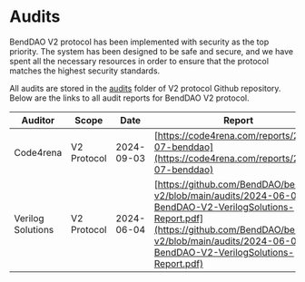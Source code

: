 # Audits

BendDAO V2 protocol has been implemented with security as the top priority. The system has been designed to be safe and secure, and we have spent all the necessary resources in order to ensure that the protocol matches the highest security standards.

All audits are stored in the [audits](https://github.com/BendDAO/bend-v2/blob/main/audits) folder of V2 protocol Github repository. Below are the links to all audit reports for BendDAO V2 protocol.

| Auditor           | Scope       | Date       | Report                                                                                                                                                                                                         |
| ----------------- | ----------- | ---------- | -------------------------------------------------------------------------------------------------------------------------------------------------------------------------------------------------------------- |
| Code4rena         | V2 Protocol | 2024-09-03 | [https://code4rena.com/reports/2024-07-benddao](https://code4rena.com/reports/2024-07-benddao)                                                                                                                 |
| Verilog Solutions | V2 Protocol | 2024-06-04 | [https://github.com/BendDAO/bend-v2/blob/main/audits/2024-06-04-BendDAO-V2-VerilogSolutions-Report.pdf](https://github.com/BendDAO/bend-v2/blob/main/audits/2024-06-04-BendDAO-V2-VerilogSolutions-Report.pdf) |

